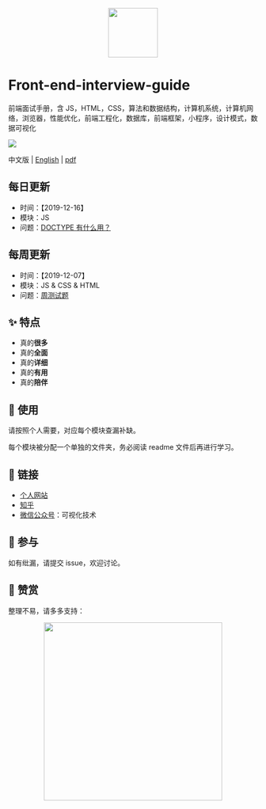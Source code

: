 <p align="center">
  <a href="http://www.kurryluo.com/">
    <img width="100" src="https://github.com/kurryluo/front-end-interview-guide/raw/master/MEDIA/logo.jpg">
  </a>
</p>

# Front-end-interview-guide

前端面试手册，含 JS，HTML，CSS，算法和数据结构，计算机系统，计算机网络，浏览器，性能优化，前端工程化，数据库，前端框架，小程序，设计模式，数据可视化

![](https://github.com/kurryluo/front-end-interview-guide/raw/master/MEDIA/outline.png)

 中文版 | [English](./README-EN.md) | [pdf]()
 
## 每日更新
 - 时间：【2019-12-16】
 - 模块：JS
 - 问题：[DOCTYPE 有什么用？](./每日一题答案/2019-12-17-JS.md)

## 每周更新
 - 时间：【2019-12-07】
 - 模块：JS & CSS & HTML
 - 问题：[周测试题](Questions/2019-12-07.md)


## ✨ 特点

- 真的**很多**
- 真的**全面**
- 真的**详细**
- 真的**有用**
- 真的**陪伴**

## 🔨 使用

请按照个人需要，对应每个模块查漏补缺。

每个模块被分配一个单独的文件夹，务必阅读 readme 文件后再进行学习。

## 🔗 链接

- [个人网站](http://www.kurryluo.com/)
- [知乎](https://www.zhihu.com/people/kurryluo/activities)
- [微信公众号](https://mp.weixin.qq.com/s/O51fpa_UMSGYJ34QalY9Ug)：可视化技术

## 🤝 参与

如有纰漏，请提交 issue，欢迎讨论。

## 🍗 赞赏

整理不易，请多多支持：

<p align="center">
   <img width="360" src="https://github.com/kurryluo/front-end-interview-guide/raw/master/MEDIA/compliment.png">
</p>

